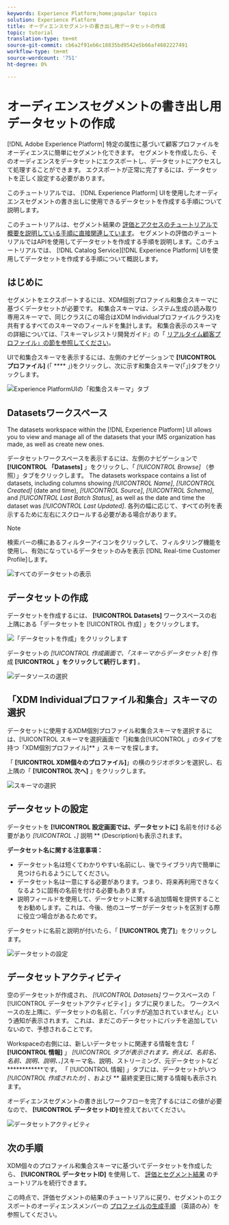 ```yaml
---
keywords: Experience Platform;home;popular topics
solution: Experience Platform
title: オーディエンスセグメントの書き出し用データセットの作成
topic: tutorial
translation-type: tm+mt
source-git-commit: cb6a2f91eb6c18835bd9542e5b66af4682227491
workflow-type: tm+mt
source-wordcount: '751'
ht-degree: 0%

---
```



# オーディエンスセグメントの書き出し用データセットの作成

[!DNL Adobe Experience Platform] 特定の属性に基づいて顧客プロファイルをオーディエンスに簡単にセグメント化できます。 セグメントを作成したら、そのオーディエンスをデータセットにエクスポートし、データセットにアクセスして処理することができます。 エクスポートが正常に完了するには、データセットを正しく設定する必要があります。

このチュートリアルでは、 [!DNL Experience Platform] UIを使用したオーディエンスセグメントの書き出しに使用できるデータセットを作成する手順について説明します。

このチュートリアルは、セグメント結果の [評価とアクセスのチュートリアルで概要を説明している手順に直接関連しています](./evaluate-a-segment.md)。 セグメントの評価のチュートリアルではAPIを使用してデータセットを作成する手順を説明します。このチュートリアルでは、 [!DNL Catalog Service][!DNL Experience Platform] UIを使用してデータセットを作成する手順について概説します。

## はじめに

セグメントをエクスポートするには、XDM個別プロファイル和集合スキーマに基づくデータセットが必要です。 和集合スキーマは、システム生成の読み取り専用スキーマで、同じクラス(この場合はXDM Individualプロファイルクラス)を共有するすべてのスキーマのフィールドを集計します。 和集合表示のスキーマの詳細については、『スキーマレジストリ開発ガイド』の「 [リアルタイム顧客プロファイル」の節を参照してください](../../xdm/schema/composition.md#union)。

UIで和集合スキーマを表示するには、左側のナビゲーションで **[!UICONTROL プロファイル]** (「 **** 」)をクリックし、次に示す和集合スキーマ(「」)タブをクリックします。

![Experience PlatformUIの「和集合スキーマ」タブ](../images/tutorials/segment-export-dataset/union-schema-ui.png)


## Datasetsワークスペース

The datasets workspace within the [!DNL Experience Platform] UI allows you to view and manage all of the datasets that your IMS organization has made, as well as create new ones.

データセットワークスペースを表示するには、左側のナビゲーションで **[!UICONTROL 「Datasets]** 」をクリックし、「 *[!UICONTROL Browse]* （参照）」タブをクリックします。 The datasets workspace contains a list of datasets, including columns showing *[!UICONTROL Name]*, *[!UICONTROL Created]* (date and time), *[!UICONTROL Source]*, *[!UICONTROL Schema]*, and *[!UICONTROL Last Batch Status]*, as well as the date and time the dataset was *[!UICONTROL Last Updated]*. 各列の幅に応じて、すべての列を表示するために左右にスクロールする必要がある場合があります。

>[!NOTE]
>
>検索バーの横にあるフィルターアイコンをクリックして、フィルタリング機能を使用し、有効になっているデータセットのみを表示 [!DNL Real-time Customer Profile]します。

![すべてのデータセットの表示](../images/tutorials/segment-export-dataset/datasets-workspace.png)

## データセットの作成

データセットを作成するには、 **[!UICONTROL Datasets]** ワークスペースの右上隅にある「データセットを [!UICONTROL 作成] 」をクリックします。

![「データセットを作成」をクリックします](../images/tutorials/segment-export-dataset/dataset-click-create.png)

データセットの *[!UICONTROL 作成画面で、「スキーマからデータセットを]* 作成 **[!UICONTROL 」をクリックして続行します]** 。

![データソースの選択](../images/tutorials/segment-export-dataset/create-dataset.png)

## 「XDM Individualプロファイル和集合」スキーマの選択

データセットに使用するXDM個別プロファイル和集合スキーマを選択するには、[!UICONTROL スキーマを選択画面で「]和集合[!UICONTROL 」のタイプを持つ「XDM個別プロファイル]** 」スキーマを探します。

「 **[!UICONTROL XDM個々のプロファイル]**」の横のラジオボタンを選択し、右上隅の「 **[!UICONTROL 次へ]** 」をクリックします。

![スキーマの選択](../images/tutorials/segment-export-dataset/select-schema.png)

## データセットの設定

データセットを **[!UICONTROL 設定画面では、データセットに]** 名前を付ける必要があり *[!UICONTROL 、]* 説明 ** (Description)も表示されます。

**データセット名に関する注意事項：**
- データセット名は短くてわかりやすい名前にし、後でライブラリ内で簡単に見つけられるようにしてください。
- データセット名は一意にする必要があります。つまり、将来再利用できなくなるように固有の名前を付ける必要もあります。
- 説明フィールドを使用して、データセットに関する追加情報を提供することをお勧めします。これは、今後、他のユーザーがデータセットを区別する際に役立つ場合があるためです。

データセットに名前と説明が付いたら、「 **[!UICONTROL 完了]**」をクリックします。

![データセットの設定](../images/tutorials/segment-export-dataset/configure-dataset.png)

## データセットアクティビティ

空のデータセットが作成され、 *[!UICONTROL Datasets]* ワークスペースの「 [!UICONTROL データセットアクティビティ] 」タブに戻りました。 ワークスペースの左上隅に、データセットの名前と、「バッチが追加されていません」という通知が表示されます。 これは、まだこのデータセットにバッチを追加していないので、予想されることです。

Workspaceの右側には、新しいデータセットに関連する情報を含む「 **[!UICONTROL 情報]** 」 *[!UICONTROL タブが表示されます。例えば、名前名、名前、説明、説明、、]*&#x200B;スキーマ名、説明、ストリーミング、元データセットなど ************&#x200B;です。 「 [!UICONTROL 情報] 」タブには、データセットがいつ *[!UICONTROL 作成されたか]* 、および ** 最終変更日に関する情報も表示されます。

オーディエンスセグメントの書き出しワークフローを完了するにはこの値が必要なので、 **[!UICONTROL データセットID]**&#x200B;を控えておいてください。

![データセットアクティビティ](../images/tutorials/segment-export-dataset/dataset-activity.png)

## 次の手順

XDM個々のプロファイル和集合スキーマに基づいてデータセットを作成したら、 **[!UICONTROL データセットID]** を使用して、 [評価とセグメント結果](./evaluate-a-segment.md) のチュートリアルを続行できます。

この時点で、評価セグメントの結果のチュートリアルに戻り、セグメントのエクスポートのオーディエンスメンバーの [プロファイルの生成手順](./evaluate-a-segment.md#generate-profiles) （英語のみ）を参照してください。

